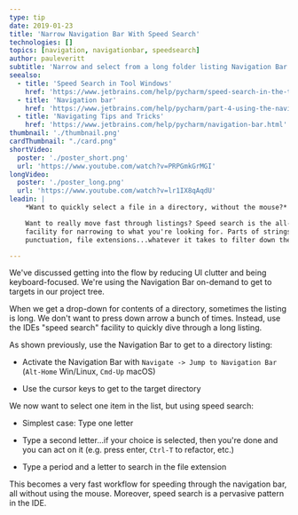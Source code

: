 ```yaml
---
type: tip
date: 2019-01-23
title: 'Narrow Navigation Bar With Speed Search'
technologies: []
topics: [navigation, navigationbar, speedsearch]
author: pauleveritt
subtitle: 'Narrow and select from a long folder listing Navigation Bar by typing a speed search.'
seealso:
  - title: 'Speed Search in Tool Windows'
    href: 'https://www.jetbrains.com/help/pycharm/speed-search-in-the-tool-windows.html'
  - title: 'Navigation bar'
    href: 'https://www.jetbrains.com/help/pycharm/part-4-using-the-navigation-bar.html'
  - title: 'Navigating Tips and Tricks'
    href: 'https://www.jetbrains.com/help/pycharm/navigation-bar.html'
thumbnail: './thumbnail.png'
cardThumbnail: "./card.png"
shortVideo:
  poster: './poster_short.png'
  url: 'https://www.youtube.com/watch?v=PRPGmkGrMGI'
longVideo:
  poster: './poster_long.png'
  url: 'https://www.youtube.com/watch?v=lr1IX8qAqdU'
leadin: |
    *Want to quickly select a file in a directory, without the mouse?*

    Want to really move fast through listings? Speed search is the all-purpose 
    facility for narrowing to what you're looking for. Parts of strings, 
    punctuation, file extensions...whatever it takes to filter down the list.

---
```


We've discussed getting into the flow by reducing UI clutter and being 
keyboard-focused. We're using the Navigation Bar on-demand to get to targets 
in our project tree.

When we get a drop-down for contents of a directory, sometimes the listing 
is long. We don't want to press down arrow a bunch of times. Instead, use 
the IDEs "speed search" facility to quickly dive through a long listing. 

As shown previously, use the Navigation Bar to get to a directory listing:

- Activate the Navigation Bar with 
`Navigate -> Jump to Navigation Bar` (`Alt-Home` Win/Linux, 
`Cmd-Up` macOS)

- Use the cursor keys to get to the target directory

We now want to select one item in the list, but using speed search:

- Simplest case: Type one letter

- Type a second letter...if your choice is selected, then you're done and 
you can act on it (e.g. press enter, `Ctrl-T` to refactor, etc.)

- Type a period and a letter to search in the file extension

This becomes a very fast workflow for speeding through the navigation 
bar, all without using the mouse. Moreover, speed search is a pervasive 
pattern in the IDE.
